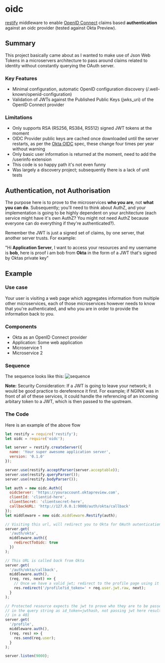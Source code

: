 # oidc 
[restify](https://github.com/restify/node-restify) middleware to enable [OpenID Connect](http://openid.net/connect/) claims based __authentication__ against an oidc provider (tested against Okta Preview).

## Summary
This project basically came about as I wanted to make use of Json Web Tokens in a microservers architecture to pass around claims related to identity without constantly querying the OAuth server.

### Key Features

  - Minimal configuration, automatic OpenID configuration discovery (/.well-known/openid-configuration)
  - Validation of JWTs against the Published Public Keys (jwks_uri) of the OpenID Connect provider
  
### Limitations

  - Only supports RSA (RS256, RS384, RS512) signed JWT tokens at the moment
  - OIDC Provider public keys are cached once downloaded until the server restarts, as per the [Okta OIDC](http://developer.okta.com/docs/api/resources/oidc) spec, these change four times per year without warning
  - Only basic user information is returned at the moment, need to add the /userinfo extension
  - This code is so happy path it's not even funny
  - Was largely a discovery project; subsequently there is a lack of unit tests

## Authentication, not Authorisation
The purpose here is to prove to the microservices __who you are__, not __what you can do__.  Subsequently; you'll need to think about AuthZ, and your implementation is going to be highly dependent on your architecture (each service might have it's own AuthZ?  You might not need AuthZ because everyone can do everything if they're authenticated?).

Remember the JWT is just a signed set of claims, by one server, that another server trusts.  For example:

"Hi __Application Server__, I want to access your resources and my username is __bob__, here is proof i am bob from __Okta__ in the form of a JWT that's signed by Oktas private key"

## Example
### Use case
Your user is visiting a web page which aggregates information from multiple other microservices, each of those microservices however needs to know that you're authenticated, and who you are in order to provide the information back to you.

### Components

  - Okta as an OpenID Connect provider
  - Application: Some web application
  - Microservice 1
  - Microservice 2

### Sequence
The sequence looks like this:
![sequence](websequence/authentication_flow.png?raw=true)

__Note:__ Security Consideration: If a JWT is going to leave your network; it would be good practice to dereference it first.  For example; if NGINX was in front of all of these services, it could handle the referencing of an incoming arbitary token to a JWT, which is then passed to the upstream.

### The Code
Here is an example of the above flow

```javascript
let restify = require('restify');
let oidc = require('oidc');

let server = restify.createServer({
  name: 'Your super awesome application server',
  version: '0.1.0'
});

server.use(restify.acceptParser(server.acceptable));
server.use(restify.queryParser());
server.use(restify.bodyParser());

let auth = new oidc.Auth({
  oidcServer: 'https://youraccount.oktapreview.com',
  clientId: 'clientid-here',
  clientSecret: 'clientsecret-here',
  callbackURL: 'http://127.0.0.1:9000/auth/okta/callback'
});
let middleware = new oidc.middleware.Restify(auth);

// Visiting this url, will redirect you to Okta for OAuth autentication
server.get(
  '/auth/okta',
  middleware.auth({
    redirectToOidc: true
  })
);

// This URL is called back from Okta
server.get(
  '/auth/okta/callback',
  middleware.auth(),
  (req, res, next) => {
    // Once we have a valid jwt; redirect to the profile page using it
    res.redirect('/profile?id_token=' + req.user.jwt.raw, next);
  }
);

// Protected resource expects the jwt to prove who they are to be passed
// in the query string as id_token=jwthash, not passing jwt here results 
// in a 401
server.get(
  '/profile',
  middleware.auth(),
  (req, res) => {
    res.send(req.user);
  }
);

server.listen(9000);
```
